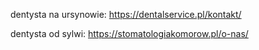 dentysta na ursynowie:
https://dentalservice.pl/kontakt/

dentysta od sylwi:
https://stomatologiakomorow.pl/o-nas/


